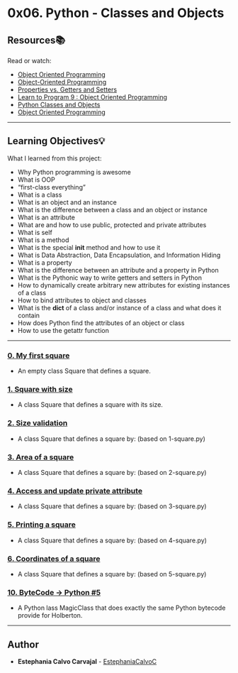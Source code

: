 # 0x06. Python - Classes and Objects

## Resources:books:
Read or watch:
* [Object Oriented Programming](https://intranet.hbtn.io/rltoken/izl1kO1isRJo6h_Ce2pmhw)
* [Object-Oriented Programming](https://intranet.hbtn.io/rltoken/K5t1QFchQYs7rkt62uMo7A)
* [Properties vs. Getters and Setters](https://intranet.hbtn.io/rltoken/LZg7XYGGZj49Gu2276afpA)
* [Learn to Program 9 : Object Oriented Programming](https://intranet.hbtn.io/rltoken/aFk7Ki8TPw5vZZBx2JXvIQ)
* [Python Classes and Objects](https://intranet.hbtn.io/rltoken/CFTUXsxbTVu4xb698_2bmQ)
* [Object Oriented Programming](https://intranet.hbtn.io/rltoken/DK1vkIQ0xT1fmMrmBcSGiA)

---
## Learning Objectives:bulb:
What I learned from this project:

* Why Python programming is awesome
* What is OOP
* “first-class everything”
* What is a class
* What is an object and an instance
* What is the difference between a class and an object or instance
* What is an attribute
* What are and how to use public, protected and private attributes
* What is self
* What is a method
* What is the special __init__ method and how to use it
* What is Data Abstraction, Data Encapsulation, and Information Hiding
* What is a property
* What is the difference between an attribute and a property in Python
* What is the Pythonic way to write getters and setters in Python
* How to dynamically create arbitrary new attributes for existing instances of a class
* How to bind attributes to object and classes
* What is the __dict__ of a class and/or instance of a class and what does it contain
* How does Python find the attributes of an object or class
* How to use the getattr function

---

### [0. My first square](./0-square.py)
* An empty class Square that defines a square.


### [1. Square with size](./1-square.py)
* A class Square that defines a square with its size.


### [2. Size validation](./2-square.py)
* A class Square that defines a square by: (based on 1-square.py)


### [3. Area of a square](./3-square.py)
* A class Square that defines a square by: (based on 2-square.py)


### [4. Access and update private attribute](./4-square.py)
* A class Square that defines a square by: (based on 3-square.py)


### [5. Printing a square](./5-square.py)
* A class Square that defines a square by: (based on 4-square.py)


### [6. Coordinates of a square](./6-square.py)
* A class Square that defines a square by: (based on 5-square.py)

<!--
### [7. Singly linked list](./100-singly_linked_list.py)
* Write a class Node that defines a node of a singly linked list by: 


### [8. Print Square instance](./101-square.py)
* Write a class Square that defines a square by: (based on 6-square.py)


### [9. Compare 2 squares](./102-square.py)
* Write a class Square that defines a square by: (based on 4-square.py)
-->

### [10. ByteCode -> Python #5](./103-magic_class.py)
* A Python lass MagicClass that does exactly the same Python bytecode provide for Holberton.


---

## Author
* **Estephania Calvo Carvajal** - [EstephaniaCalvoC](https://github.com/EstephaniaCalvoC)